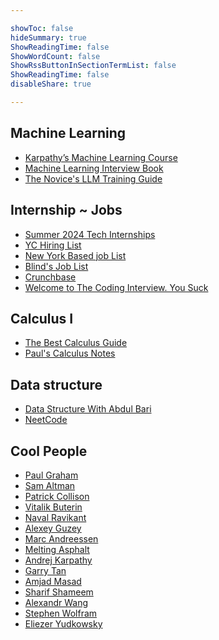 ```yaml
---

showToc: false
hideSummary: true
ShowReadingTime: false
ShowWordCount: false
ShowRssButtonInSectionTermList: false
ShowReadingTime: false
disableShare: true

---
```


<!-- <a href="website" target="_blank">Name</a>  </br> -->

<!-- ## Reading List
<ul>
	<li><a href="https://vitalik.ca/general/2022/06/20/backpack.html" target="_blank">My 40-liter backpack travel guide</a></li>
</ul> -->


## Machine Learning
<ul>
	<li><a href="https://www.youtube.com/playlist?list=PLAqhIrjkxbuWI23v9cThsA9GvCAUhRvKZ" target="_blank">Karpathy’s Machine Learning Course </a> </li>
	<li><a href="https://huyenchip.com/ml-interviews-book/" target="_blank">Machine Learning Interview Book </a> </li>
	<li><a href="https://rentry.co/llm-training" target="_blank">The Novice's LLM Training Guide </a> </li>
</ul>


## Internship ~ Jobs
<ul>
<li><a href="https://github.com/SimplifyJobs/Summer2024-Internships" target="_blank">Summer 2024 Tech Internships</a></li>
<li><a href="https://hnhiring.com/" target="_blank">YC Hiring List</a>  </li>
<li><a href="https://builtin.com/jobs" target="_blank">New York Based job List</a>  </li>
<li><a href="https://www.teamblind.com/jobs/" target="_blank">Blind's Job List</a> </li>
<li><a href="https://www.crunchbase.com/" target="_blank">Crunchbase</a>  </li>
<li><a href="https://docs.google.com/document/d/1eKirumpmwDWTtKCJKn2HuoQ2NavEfR41whmTyaQcio4/mobilebasic#" target="_blank">Welcome to The Coding Interview. You Suck</a> </li>
</ul>


## Calculus I
<ul>
<li><a href="https://www.youtube.com/watch?v=GiCojsAWRj0&list=PL0o_zxa4K1BWYThyV4T2Allw6zY0jEumv" target="_blank">The Best Calculus Guide</a> </li>
<li><a href="https://tutorial.math.lamar.edu/classes/calci/calci.aspx" target="_blank">Paul's Calculus Notes</a> </li>
</ul>

## Data structure
<ul>
<li><a href="https://youtu.be/0IAPZzGSbME?list=PLAXnLdrLnQpRcveZTtD644gM9uzYqJCwr" target="_blank">Data Structure With Abdul Bari</a> </li>
<li><a href="https://neetcode.io/practice" target="_blank">NeetCode</a> </li>
</ul>


## Cool People

<ul>
  <li><a href="http://www.paulgraham.com/" target="_blank">Paul Graham</a></li>
  <li><a href="https://blog.samaltman.com/" target="_blank">Sam Altman</a></li>
  <li><a href="https://patrickcollison.com/" target="_blank">Patrick Collison</a></li>
  <li><a href="https://vitalik.ca/" target="_blank">Vitalik Buterin</a></li>
  <li><a href="https://nav.al/" target="_blank">Naval Ravikant</a></li>
  <li><a href="https://guzey.com/" target="_blank">Alexey Guzey</a></li>
  <li><a href="https://pmarchive.com/" target="_blank">Marc Andreessen</a></li>
  <li><a href="https://meltingasphalt.com/archive/" target="_blank">Melting Asphalt</a></li>
  <li><a href="https://karpathy.github.io/" target="_blank">Andrej Karpathy</a></li>
  <li><a href="https://blog.garrytan.com/" target="_blank">Garry Tan</a></li>
  <li><a href="https://amasad.me/" target="_blank">Amjad Masad</a></li>
  <li><a href="https://sharif.io/" target="_blank">Sharif Shameem</a></li>
  <li><a href="https://substack.com/@alexw" target="_blank">Alexandr Wang</a></li>
  <li><a href="https://writings.stephenwolfram.com/" target="_blank">Stephen Wolfram</a></li>
  <li><a href="https://www.lesswrong.com/" target="_blank">Eliezer Yudkowsky</a></li>
</ul>
